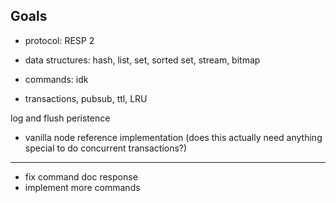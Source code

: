 ## Goals

- protocol: RESP 2

- data structures: hash, list, set, sorted set, stream, bitmap
- commands: idk
- transactions, pubsub, ttl, LRU

log and flush peristence

- vanilla node reference implementation (does this actually need anything special to do concurrent transactions?)

---

- fix command doc response
- implement more commands
